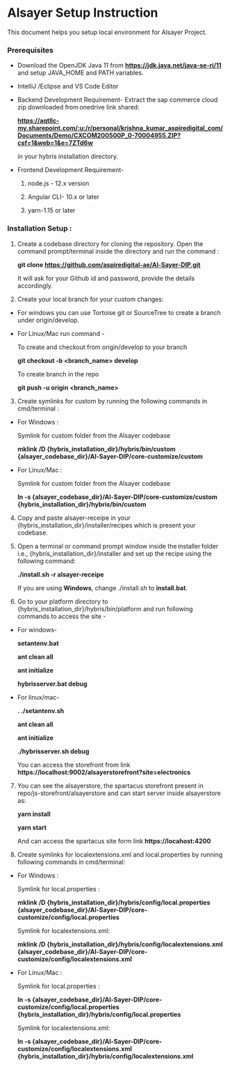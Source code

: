 
# Alsayer Setup Instruction

This document helps you setup local environment for Alsayer Project.

### Prerequisites

* Download the OpenJDK Java 11 from **https://jdk.java.net/java-se-ri/11** and setup JAVA_HOME and PATH variables.

* IntelliJ /Eclipse and VS Code Editor

* Backend Development Requirement- Extract the sap commerce cloud zip downloaded from onedrive link shared:

  **https://aqtllc-my.sharepoint.com/:u:/r/personal/krishna_kumar_aspiredigital_com/Documents/Demo/CXCOM200500P_0-70004955.ZIP?csf=1&web=1&e=7ZTd6w**

  in your hybris installation directory.

* Frontend Development Requirement-

  1.  node.js - 12.x version  

  1.  Angular CLI- 10.x or later

  1.  yarn-1.15 or later



### Installation Setup :

1. Create a codebase directory for cloning the repository. Open the command prompt/terminal inside the directory and run the command :

    **git clone https://github.com/aspiredigital-ae/Al-Sayer-DIP.git**

    It will ask for your Github id and password, provide the details accordingly.

2. Create your local branch for your custom changes:

  * For windows you can use Tortoise git or SourceTree to create a branch under origin/develop.

  * For Linux/Mac run command -   

    To create and checkout from origin/develop to your branch

    **git checkout -b <branch_name> develop**

    To create branch in the repo

    **git push -u origin <branch_name>**


3. Create symlinks for custom by running the following commands in cmd/terminal :

  * For Windows :

    Symlink for custom folder from the Alsayer codebase

     **mklink /D {hybris_installation_dir}/hybris/bin/custom {alsayer_codebase_dir}/Al-Sayer-DIP/core-customize/custom**

  * For Linux/Mac :

    Symlink for custom folder from the Alsayer codebase

     **ln -s {alsayer_codebase_dir}/Al-Sayer-DIP/core-customize/custom {hybris_installation_dir}/hybris/bin/custom**


4. Copy and paste alsayer-receipe in your {hybris_installation_dir}/installer/recipes which is present your codebase.


5. Open a terminal or command prompt window inside the installer folder i.e., {hybris_installation_dir}/installer and set up the recipe using the following command:

   **./install.sh -r alsayer-receipe**  

   If you are using **Windows**, change ./install.sh to **install.bat**.


6.  Go to your platform directory to {hybris_installation_dir}/hybris/bin/platform  and run following commands to access the site -

  * For windows-

    **setantenv.bat**

    **ant clean all**

    **ant initialize**

    **hybrisserver.bat debug**



  * For linux/mac-

    **. ./setantenv.sh**

    **ant clean all**

    **ant initialize**

    **./hybrisserver.sh debug**


    You can access the storefront from link  **https://localhost:9002/alsayerstorefront?site=electronics**


7. You can see the alsayerstore, the spartacus storefront present in repo/js-storefront/alsayerstore and can start server inside alsayerstore as:

    **yarn install**

    **yarn start**

   And can access the spartacus site form link  **https://locahost:4200**


8.  Create symlinks for localextensions.xml and local.properties by running following commands in cmd/terminal:

  * For Windows :

    Symlink for local.properties :  

    **mklink /D {hybris_installation_dir}/hybris/config/local.properties {alsayer_codebase_dir}/Al-Sayer-DIP/core-customize/config/local.properties**

    Symlink for localextensions.xml:

    **mklink /D {hybris_installation_dir}/hybris/config/localextensions.xml  {alsayer_codebase_dir}/Al-Sayer-DIP/core-customize/config/localextensions.xml**


   * For Linux/Mac :

     Symlink for local.properties :

     **ln -s {alsayer_codebase_dir}/Al-Sayer-DIP/core-customize/config/local.properties {hybris_installation_dir}/hybris/config/local.properties**

     Symlink for localextensions.xml:

     **ln -s {alsayer_codebase_dir}/Al-Sayer-DIP/core-customize/config/localextensions.xml {hybris_installation_dir}/hybris/config/localextensions.xml**
